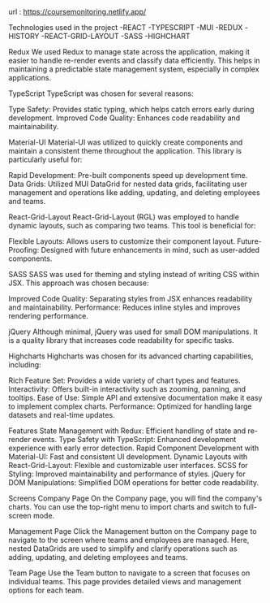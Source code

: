 url : https://coursemonitoring.netlify.app/

Technologies used in the project
-REACT
-TYPESCRIPT
-MUI
-REDUX
-HISTORY
-REACT-GRID-LAYOUT
-SASS
-HIGHCHART

Redux
We used Redux to manage state across the application, making it easier to handle re-render events and classify data efficiently. This helps in maintaining a predictable state management system, especially in complex applications.

TypeScript
TypeScript was chosen for several reasons:

Type Safety: Provides static typing, which helps catch errors early during development.
Improved Code Quality: Enhances code readability and maintainability.

Material-UI
Material-UI was utilized to quickly create components and maintain a consistent theme throughout the application. This library is particularly useful for:

Rapid Development: Pre-built components speed up development time.
Data Grids: Utilized MUI DataGrid for nested data grids, facilitating user management and operations like adding, updating, and deleting employees and teams.

React-Grid-Layout
React-Grid-Layout (RGL) was employed to handle dynamic layouts, such as comparing two teams. This tool is beneficial for:

Flexible Layouts: Allows users to customize their component layout.
Future-Proofing: Designed with future enhancements in mind, such as user-added components.

SASS
SASS was used for theming and styling instead of writing CSS within JSX. This approach was chosen because:

Improved Code Quality: Separating styles from JSX enhances readability and maintainability.
Performance: Reduces inline styles and improves rendering performance.

jQuery
Although minimal, jQuery was used for small DOM manipulations. It is a quality library that increases code readability for specific tasks.

Highcharts
Highcharts was chosen for its advanced charting capabilities, including:

Rich Feature Set: Provides a wide variety of chart types and features.
Interactivity: Offers built-in interactivity such as zooming, panning, and tooltips.
Ease of Use: Simple API and extensive documentation make it easy to implement complex charts.
Performance: Optimized for handling large datasets and real-time updates.

Features
State Management with Redux: Efficient handling of state and re-render events.
Type Safety with TypeScript: Enhanced development experience with early error detection.
Rapid Component Development with Material-UI: Fast and consistent UI development.
Dynamic Layouts with React-Grid-Layout: Flexible and customizable user interfaces.
SCSS for Styling: Improved maintainability and performance of styles.
jQuery for DOM Manipulations: Simplified DOM operations for better code readability.

Screens
Company Page
On the Company page, you will find the company's charts. You can use the top-right menu to import charts and switch to full-screen mode.

Management Page
Click the Management button on the Company page to navigate to the screen where teams and employees are managed. Here, nested DataGrids are used to simplify and clarify operations such as adding, updating, and deleting employees and teams.

Team Page
Use the Team button to navigate to a screen that focuses on individual teams. This page provides detailed views and management options for each team.
